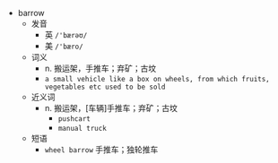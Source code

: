- barrow
  - 发音
    - 英 `/'bærəʊ/`
    - 美 `/'bæro/`
  - 词义
    - n. 搬运架，手推车；弃矿；古坟
    - `a small vehicle like a box on wheels, from which fruits, vegetables etc used to be sold`
  - 近义词
    - n. 搬运架，[车辆]手推车；弃矿；古坟
      - `pushcart`
      - `manual truck`
  - 短语
    - `wheel barrow` 手推车；独轮推车 
